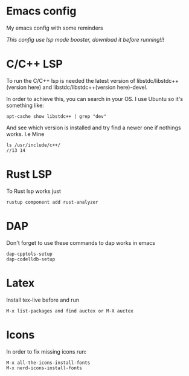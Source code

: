 # Emacs config

My emacs config with some reminders

*This config use lsp mode booster, download it before running!!!*


# C/C++ LSP


To run the C/C++ lsp is needed the latest version of libstdc/libstdc++(version here) and libstdc/libstdc++(version here)-devel.

In order to achieve this, you can search in your OS. I use Ubuntu so it's something like:

```
apt-cache show libstdc++ | grep "dev"
```

And see which version is installed and try find a newer one if nothings works. I.e Mine

```
ls /usr/include/c++/  
//13 14
```

# Rust LSP

To Rust lsp works just

```
rustup component add rust-analyzer
```

# DAP

Don't forget to use these commands to dap works in emacs

```
dap-cpptols-setup
dap-codelldb-setup
```


# Latex

Install tex-live before and run
```
M-x list-packages and find auctex or M-X auctex
```

# Icons

In order to fix missing icons run:

```
M-x all-the-icons-install-fonts
M-x nerd-icons-install-fonts
``` 
